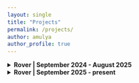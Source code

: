 ```yaml
---
layout: single
title: "Projects"
permalink: /projects/
author: amulya
author_profile: true
---
```


<details>
  <summary><strong>Rover | September 2024 - August 2025</strong></summary>
  <p style="font-size: 0.8rem;">
  <br>
    
  <b><u>Project: Carousel </u></b>
  <br><br>
    
  <b>Situation:</b> During my first year on UBC Rover, I joined the Rover Lab subteam as a mechanical member. Rover Lab designs semi-autonomous laboratory systems that allow the Rover to conduct scientific         experiments for our science tasks in competition. One of the Rover Lab challenges I took on was creating a system that efficiently tested multiple soil samples for signs of life!
  <br><br>

  <b>Task:</b> I was responsible for designing, building and manufacturing this system. Since this was Rover Lab’s inaugural year, I had the opportunity to create my own solution from scratch and manufacture it    as I saw fit! 
  <br><br>

<b>Action:</b>To overcome this challenge, I brainstormed multiple designs, then created the most promising one in SolidWorks. By applying principles I learned from my mechanical Lead, like top-down designs and minimal sketches, I quickly became comfortable navigating SolidWorks and became very efficient with the software. Especially after applying a wide range of features across multiple design iterations. Once my CAD model was complete, I used additive manufacturing to prototype and eventually produce my final system. 
  <br><br>  
This was my first experience with CAD, 3D printing, and designing a system from scratch, so I learned how to quickly adapt and problem-solve in real time. Through this process, I discovered a passion for design and manufacturing, and gained valuable hands-on experience when turning my designs into tangible products. I found it very fulfilling to be in control of developing and creating my own ideas! I remember many moments where I would audibly gasp when I caught mistakes or when my Lead spotted improvements, as I just had so much pride in my design! At the end of the year, seeing my final system work as intended was a really exciting experience, igniting my passion for design in engineering! 
<br><br> 
Images of my completed SolidWorks CAD design are shown below!
  <br><br>
    
  <b>SolidWorks CAD: </b>
  <br><br>
  <img src="/car.cad.png" 
       alt="carousel cad 1" 
       style="width: 100%; max-width: 800px; height: auto; border-radius: 8px;" />
  <br><br>

  <img src="/cad.car3.png" 
       alt="assem image 1" 
       style="width: 100%; max-width: 800px; height: auto; border-radius: 8px;" />
  <br><br>

  <img src="/car.cad2.png" 
       alt="assem image 2" 
       style="width: 100%; max-width: 800px; height: auto; border-radius: 8px;" />
  <br><br>

  <img src="/car.cad1.png" 
       alt="assem image 3" 
       style="width: 100%; max-width: 800px; height: auto; border-radius: 8px;" />
  <br><br>

  <img src="/cad.car4.png" 
       alt="assem image 4" 
       style="width: 100%; max-width: 800px; height: auto; border-radius: 8px;" />
  <br><br>
  
<b>Result:</b>The outcome for my task was a Carousel box equipped with mechanisms to complete its original purpose. With the stepper motor stopping at specific indices to allow the spectrophotometer to scan each sample, we had a fully autonomous system for soil sampling! Unfortunately, we could not attend URC 2025 this year, which had the science task we prepared for, so our final Rover Lab was displayed during CIRC 2025 instead. 
 <br><br>
Designing a system from scratch taught me a lot about prototyping effectively and taking a project from concept to product. I gained experience with CAD, 3D printing and designing for real-world problems! To effectively implement my mechanical system, I needed to collaborate closely with the Science team to ensure the system would support their experiments. This strengthened my cross-team communication and interdisciplinary problem-solving skills, especially after integrating with the Electrical and Software teams to ensure the system was fully autonomous. Overall, my first year on UBC Rover was an enjoyable and extremely satisfying experience that helped me grow as an engineering student! 
 <br><br> 
Images of the final Carousel box are shown below!  
 <br><br>
 
  <b>Finished Carousel:</b> 
  <br><br>
    <img src="/car3.JPG" 
       alt="carousel image 1" 
       style="width: 100%; max-width: 800px; height: auto; border-radius: 8px;" />
  <br><br>

  <b>Completed Rover Lab:</b> 
  <br><br>
    <img src="/rover.lab.JPG" 
       alt="Rover Lab" 
       style="width: 100%; max-width: 800px; height: auto; border-radius: 8px;" />  
  <br><br>

  <b>CIRC 2025</b> 
  <br>

We attended CIRC 2025 this year, which did not include a science task. Instead of attaching Rover Lab to the rover, we showcased our work on an acrylic board to present our team’s first-ever attempt at developing a working model for URC's science task. Looking ahead, we plan to compete at URC 2026! We learned a lot this year, as this was our team's first attempt at completing the science task, and we are excited to return with a fully integrated Rover Lab! 
<br><br>

<img src="/rover.lab.2.jpg" 
       alt="CIRC rover lab" 
       style="width: 100%; max-width: 800px; height: auto; border-radius: 8px;" />
<br><br>

<img src="/with.rover.JPG" 
       alt="CIRC rover" 
       style="width: 100%; max-width: 800px; height: auto; border-radius: 8px;" />
<br><br> 
<b>For more information about UBC Rover, check out the official website
<a href="https://ubcrover.com/" target="_blank"> here!</a>!</b>
    
  </p>
</details>

<!--Start of project -->
<details>
  <summary><strong>Rover | September 2025 - present  </strong></summary>
  <p style="font-size: 0.8rem;">
  <br>
    
  <b><u>Project: Soil Auger</u></b>
  <br><br>
    
  I am currently working on this project, which focuses on retrieving sufficient soil samples for life-testing on the Rover.
  </p>
</details>

<!--Start of project -->
<!-- <details>
  <summary><strong>school project here? (car) </strong></summary>
  <p style="font-size: 0.8rem;">
  explaination here!!
  </p>
</details> -->
